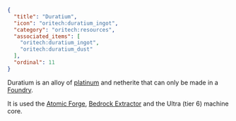 ```json
{
  "title": "Duratium",
  "icon": "oritech:duratium_ingot",
  "category": "oritech:resources",
  "associated_items": [
    "oritech:duratium_ingot",
    "oritech:duratium_dust"
  ],
  "ordinal": 11
}
```

Duratium is an alloy of [platinum](^oritech:resources/platinum) and netherite that can only be made in a [Foundry](^oritech:processing/foundry).

It is used the [Atomic Forge](^oritech:processing/atomic_forge), [Bedrock Extractor](^oritech:processing/bedrock_extractor) and the Ultra (tier 6) machine core.
